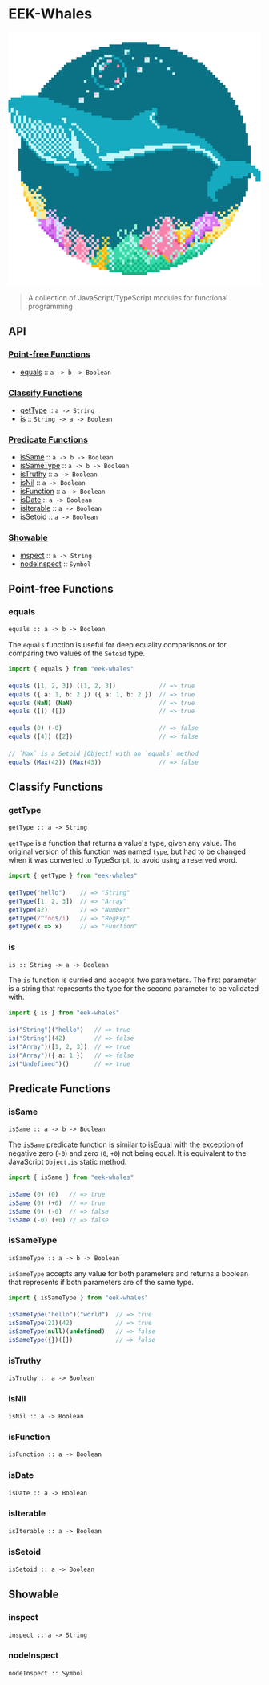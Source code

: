 # EEK-Whales

![The EEK-Whales Logo](/assets/logo.svg)

> A collection of JavaScript/TypeScript modules for functional programming

## API

### [Point-free Functions](#point-free-functions-1)

- [equals](#equals) :: `a -> b -> Boolean`

### [Classify Functions](#classify-functions-1)

- [getType](#gettype) :: `a -> String`
- [is](#is) :: `String -> a -> Boolean`

### [Predicate Functions](#predicate-functions-1)

- [isSame](#issame) :: `a -> b -> Boolean`
- [isSameType](#issametype) :: `a -> b -> Boolean`
- [isTruthy](#istruthy) :: `a -> Boolean`
- [isNil](#isnil) :: `a -> Boolean`
- [isFunction](#isfunction) :: `a -> Boolean`
- [isDate](#isdate) :: `a -> Boolean`
- [isIterable](#isiterable) :: `a -> Boolean`
- [isSetoid](#issetoid) :: `a -> Boolean`

### [Showable](#showable-1)

- [inspect](#inspect) :: `a -> String`
- [nodeInspect](#nodeinspect) :: `Symbol`

## Point-free Functions

### equals

```txt
equals :: a -> b -> Boolean
```

The `equals` function is useful for deep equality comparisons or for
comparing two values of the `Setoid` type.

```typescript
import { equals } from "eek-whales"

equals ([1, 2, 3]) ([1, 2, 3])            // => true
equals ({ a: 1, b: 2 }) ({ a: 1, b: 2 })  // => true
equals (NaN) (NaN)                        // => true
equals ([]) ([])                          // => true

equals (0) (-0)                           // => false
equals ([4]) ([2])                        // => false

// `Max` is a Setoid [Object] with an `equals` method
equals (Max(42)) (Max(43))                // => false
```

## Classify Functions

### getType

```txt
getType :: a -> String
```

`getType` is a function that returns a value's type, given any value.
The original version of this function was named `type`, but had to be
changed when it was converted to TypeScript, to avoid using a reserved
word.

```typescript
import { getType } from "eek-whales"

getType("hello")    // => "String"
getType([1, 2, 3])  // => "Array"
getType(42)         // => "Number"
getType(/^foo$/i)   // => "RegExp"
getType(x => x)     // => "Function"
```

### is

```txt
is :: String -> a -> Boolean
```

The `is` function is curried and accepts two parameters. The first
parameter is a string that represents the type for the second parameter
to be validated with.

```typescript
import { is } from "eek-whales"

is("String")("hello")   // => true
is("String")(42)        // => false
is("Array")([1, 2, 3])  // => true
is("Array")({ a: 1 })   // => false
is("Undefined")()       // => true
```

## Predicate Functions

### isSame

```txt
isSame :: a -> b -> Boolean
```

The `isSame` predicate function is similar to [isEqual](#isequal) with
the exception of negative zero (`-0`) and zero (`0`, `+0`) not being
equal. It is equivalent to the JavaScript `Object.is` static method.

```typescript
import { isSame } from "eek-whales"

isSame (0) (0)   // => true
isSame (0) (+0)  // => true
isSame (0) (-0)  // => false
isSame (-0) (+0) // => false
```

### isSameType

```txt
isSameType :: a -> b -> Boolean
```

`isSameType` accepts any value for both parameters and returns a boolean
that represents if both parameters are of the same type.

```typescript
import { isSameType } from "eek-whales"

isSameType("hello")("world")  // => true
isSameType(21)(42)            // => true
isSameType(null)(undefined)   // => false
isSameType({})([])            // => false
```

### isTruthy

```txt
isTruthy :: a -> Boolean
```

### isNil

```txt
isNil :: a -> Boolean
```

### isFunction

```txt
isFunction :: a -> Boolean
```

### isDate

```txt
isDate :: a -> Boolean
```

### isIterable

```txt
isIterable :: a -> Boolean
```

### isSetoid

```txt
isSetoid :: a -> Boolean
```

## Showable

### inspect

```txt
inspect :: a -> String
```

### nodeInspect

```txt
nodeInspect :: Symbol
```
